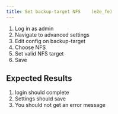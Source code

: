 ```yaml
---
title: Set backup-target NFS	(e2e_fe)
---
```

1. Log in as admin
1. Navigate to advanced settings
1. Edit config on backup-target
1. Choose NFS
1. Set valid NFS target
1. Save

## Expected Results
1. login should complete
1. Settings should save
1. You should not get an error message